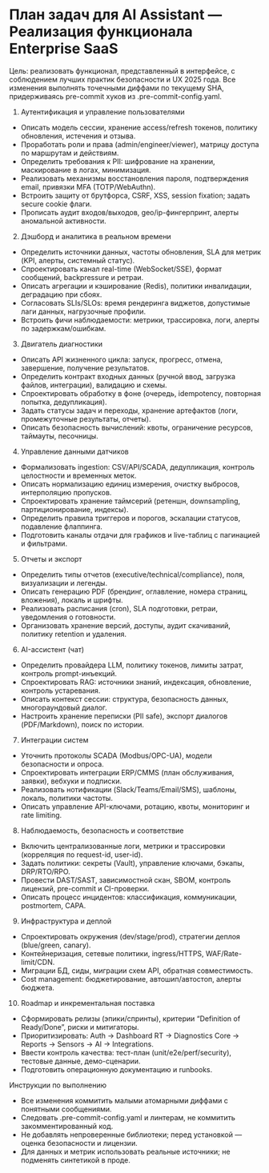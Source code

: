 # План задач для AI Assistant — Реализация функционала Enterprise SaaS

Цель: реализовать функционал, представленный в интерфейсе, с соблюдением лучших практик безопасности и UX 2025 года. Все изменения выполнять точечными диффами по текущему SHA, придерживаясь pre-commit хуков из .pre-commit-config.yaml.

1. Аутентификация и управление пользователями
- Описать модель сессии, хранение access/refresh токенов, политику обновления, истечения и отзыва.
- Проработать роли и права (admin/engineer/viewer), матрицу доступа по маршрутам и действиям.
- Определить требования к PII: шифрование на хранении, маскирование в логах, минимизация.
- Реализовать механизмы восстановления пароля, подтверждения email, привязки MFA (TOTP/WebAuthn).
- Встроить защиту от брутфорса, CSRF, XSS, session fixation; задать secure cookie флаги.
- Прописать аудит входов/выходов, geo/ip-фингерпринт, алерты аномальной активности.

2. Дэшборд и аналитика в реальном времени
- Определить источники данных, частоты обновления, SLA для метрик (KPI, алерты, системный статус).
- Спроектировать канал real-time (WebSocket/SSE), формат сообщений, backpressure и ретраи.
- Описать агрегации и кэширование (Redis), политики инвалидации, деградацию при сбоях.
- Согласовать SLIs/SLOs: время рендеринга виджетов, допустимые лаги данных, нагрузочные профили.
- Встроить фичи наблюдаемости: метрики, трассировка, логи, алерты по задержкам/ошибкам.

3. Двигатель диагностики
- Описать API жизненного цикла: запуск, прогресс, отмена, завершение, получение результатов.
- Определить контракт входных данных (ручной ввод, загрузка файлов, интеграции), валидацию и схемы.
- Спроектировать обработку в фоне (очередь, idempotency, повторная попытка, дедупликация).
- Задать статусы задач и переходы, хранение артефактов (логи, промежуточные результаты, отчеты).
- Описать безопасность вычислений: квоты, ограничение ресурсов, таймауты, песочницы.

4. Управление данными датчиков
- Формализовать ingestion: CSV/API/SCADA, дедупликация, контроль целостности и временных меток.
- Описать нормализацию единиц измерения, очистку выбросов, интерполяцию пропусков.
- Спроектировать хранение таймсерий (ретеншн, downsampling, партиционирование, индексы).
- Определить правила триггеров и порогов, эскалации статусов, подавление флаппинга.
- Подготовить каналы отдачи для графиков и live-таблиц с пагинацией и фильтрами.

5. Отчеты и экспорт
- Определить типы отчетов (executive/technical/compliance), поля, визуализации и легенды.
- Описать генерацию PDF (брендинг, оглавление, номера страниц, вложения), локаль и шрифты.
- Реализовать расписания (cron), SLA подготовки, ретраи, уведомления о готовности.
- Организовать хранение версий, доступы, аудит скачиваний, политику retention и удаления.

6. AI-ассистент (чат)
- Определить провайдера LLM, политику токенов, лимиты затрат, контроль prompt-инъекций.
- Спроектировать RAG: источники знаний, индексация, обновление, контроль устаревания.
- Описать контекст сессии: структура, безопасность данных, многораундовый диалог.
- Настроить хранение переписки (PII safe), экспорт диалогов (PDF/Markdown), поиск по истории.

7. Интеграции систем
- Уточнить протоколы SCADA (Modbus/OPC-UA), модели безопасности и опроса.
- Спроектировать интеграции ERP/CMMS (план обслуживания, заявки), вебхуки и подписки.
- Реализовать нотификации (Slack/Teams/Email/SMS), шаблоны, локаль, политики частоты.
- Описать управление API-ключами, ротацию, квоты, мониторинг и rate limiting.

8. Наблюдаемость, безопасность и соответствие
- Включить централизованные логи, метрики и трассировки (корреляция по request-id, user-id).
- Задать политики: секреты (Vault), управление ключами, бэкапы, DRP/RTO/RPO.
- Провести DAST/SAST, зависимостной скан, SBOM, контроль лицензий, pre-commit и CI-проверки.
- Описать процесс инцидентов: классификация, коммуникации, postmortem, CAPA.

9. Инфраструктура и деплой
- Спроектировать окружения (dev/stage/prod), стратегии деплоя (blue/green, canary).
- Контейнеризация, сетевые политики, ingress/HTTPS, WAF/Rate-limit/CDN.
- Миграции БД, сиды, миграции схем API, обратная совместимость.
- Cost management: бюджетирование, автошип/автостоп, алерты бюджета.

10. Roadmap и инкрементальная поставка
- Сформировать релизы (эпики/спринты), критерии “Definition of Ready/Done”, риски и митигаторы.
- Приоритизировать: Auth → Dashboard RT → Diagnostics Core → Reports → Sensors → AI → Integrations.
- Ввести контроль качества: тест-план (unit/e2e/perf/security), тестовые данные, демо-сценарии.
- Подготовить операционную документацию и runbooks.

Инструкции по выполнению
- Все изменения коммитить малыми атомарными диффами с понятными сообщениями.
- Следовать .pre-commit-config.yaml и линтерам, не коммитить закомментированный код.
- Не добавлять непроверенные библиотеки; перед установкой — оценка безопасности и лицензии.
- Для данных и метрик использовать реальные источники; не подменять синтетикой в проде.
